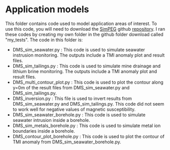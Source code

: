 # Application models
This folder contains code used to model application areas of interest. To use this code, you will need to download the [SimPEG](https://simpeg.xyz/) github [repository](https://github.com/simpeg/simpeg). I ran these codes by creating my own folder in the github folder download called "my_tests". The code in this folder is:

<ul>
  <li>DMS_sim_seawater.py : This code is used to simulate seawater instrusion monitoring. The outputs include a TMI anomaly plot and result files.</li>
  <li>DMS_sim_tailings.py : This code is used to simulate mine drainage and lithium brine monitoring. The outputs include a TMI anomaly plot and result files.</li>
  <li>DMS_multi_contour_plot.py : This code is used to plot the contour along y=0m of the result files from DMS_sim_seawater.py and DMS_sim_tailings.py.</li>
  <li>DMS_inversion.py : This file is used to invert results from DMS_sim_seawater.py and DMS_sim_tailings.py. This code did not seem to work well for negative values of magnetic susceptibility.</li>
  <li>DMS_sim_seawater_borehole.py : This code is used to simulate seawater intrusion inside a borehole.</li>
  <li>DMS_sim_metals_borehole.py : This code is used to simulate metal ion boundaries inside a borehole.</li>
  <li>DMS_contour_plot_borehole.py : This code is used to plot the contour of TMI anomaly from DMS_sim_seawater_borehole.py.</li>
</ul>

